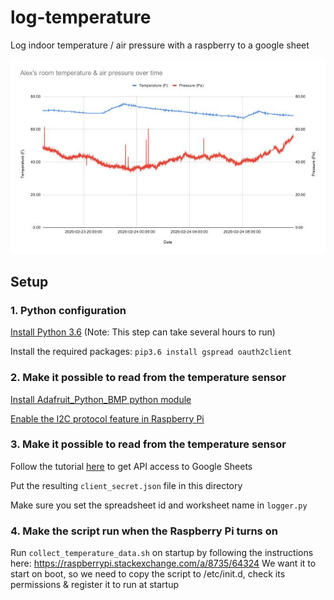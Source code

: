 # log-temperature
Log indoor temperature / air pressure with a raspberry to a google sheet

!["Graph of example data"](https://raw.githubusercontent.com/AlexLamson/log-temperature/master/graph.jpg "Graph of example data")


## Setup
### 1. Python configuration
[Install Python 3.6](https://installvirtual.com/install-python-3-on-raspberry-pi-raspbian/) (Note: This step can take several hours to run)

Install the required packages: `pip3.6 install gspread oauth2client`


### 2. Make it possible to read from the temperature sensor
[Install Adafruit_Python_BMP python module](https://github.com/adafruit/Adafruit_Python_BMP)

[Enable the I2C protocol feature in Raspberry Pi](https://raspberrypi.stackexchange.com/a/64310/64324)


### 3. Make it possible to read from the temperature sensor
Follow the tutorial [here](https://www.twilio.com/blog/2017/02/an-easy-way-to-read-and-write-to-a-google-spreadsheet-in-python.html) to get API access to Google Sheets

Put the resulting `client_secret.json` file in this directory

Make sure you set the spreadsheet id and worksheet name in `logger.py`


### 4. Make the script run when the Raspberry Pi turns on
Run `collect_temperature_data.sh` on startup by following the instructions here: https://raspberrypi.stackexchange.com/a/8735/64324
We want it to start on boot, so we need to copy the script to /etc/init.d, check its permissions & register it to run at startup
